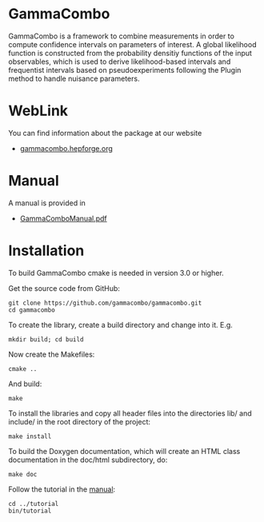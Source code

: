 GammaCombo
==========

GammaCombo is a framework to combine measurements in order to compute
confidence intervals on parameters of interest. A global likelihood function is
constructed from the probability densitiy functions of the input observables,
which is used to derive likelihood-based intervals and frequentist intervals
based on pseudoexperiments following the Plugin method to handle nuisance
parameters.

WebLink
======

You can find information about the package at our website
* [gammacombo.hepforge.org](http://gammacombo.hepforge.org/web/HTML/index.html)


Manual
======

A manual is provided in
* [GammaComboManual.pdf](http://gammacombo.hepforge.org/web/HTML/GammaComboManual.pdf)

Installation
============

To build GammaCombo cmake is needed in version 3.0 or higher.

Get the source code from GitHub:

    git clone https://github.com/gammacombo/gammacombo.git
    cd gammacombo

To create the library, create a build directory and change into it. E.g.

    mkdir build; cd build

Now create the Makefiles:

    cmake ..

And build:

    make

To install the libraries and copy all header files into the directories lib/ and
include/ in the root directory of the project:

    make install

To build the Doxygen documentation, which will create an HTML class documentation in
the doc/html subdirectory, do:

    make doc

Follow the tutorial in the [manual](http://gammacombo.hepforge.org/web/HTML/GammaComboManual.pdf):

    cd ../tutorial
    bin/tutorial

